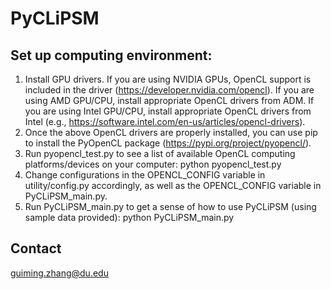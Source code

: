 # PyCLiPSM

## Set up computing environment:
1. Install GPU drivers. If you are using NVIDIA GPUs, OpenCL support is included in the driver (https://developer.nvidia.com/opencl). If you are using AMD GPU/CPU, install appropriate OpenCL drivers from ADM. If you are using Intel GPU/CPU, install appropriate OpenCL drivers from Intel (e.g., https://software.intel.com/en-us/articles/opencl-drivers).    
2. Once the above OpenCL drivers are properly installed, you can use pip to install the PyOpenCL package (https://pypi.org/project/pyopencl/). 
3. Run pyopencl_test.py to see a list of available OpenCL computing platforms/devices on your computer: python pyopencl_test.py
4. Change configurations in the OPENCL_CONFIG variable in utility/config.py accordingly, as well as the OPENCL_CONFIG variable in PyCLiPSM_main.py.
5. Run PyCLiPSM_main.py to get a sense of how to use PyCLiPSM (using sample data provided): python PyCLiPSM_main.py

## Contact
guiming.zhang@du.edu
